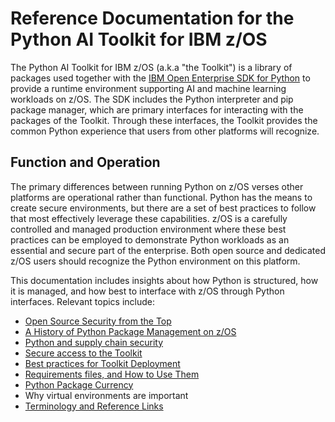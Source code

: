 # Reference Documentation for the Python AI Toolkit for IBM z/OS
The Python AI Toolkit for IBM z/OS (a.k.a "the Toolkit") is a library of packages used together with the 
[IBM Open Enterprise SDK for Python](https://www.ibm.com/products/open-enterprise-python-zos) to 
provide a runtime environment supporting AI and machine learning workloads on z/OS.  The SDK includes 
the Python interpreter and pip package manager, which are primary interfaces for interacting with the 
packages of the Toolkit.  Through these interfaces, the Toolkit provides the common Python experience 
that users from other platforms will recognize.

## Function and Operation
The primary differences between running Python on z/OS verses other platforms are operational rather 
than functional.  Python has the means to create secure environments, but there are a set of best 
practices to follow that most effectively leverage these capabilities.  z/OS is a carefully controlled 
and managed production environment where these best practices can be employed to demonstrate Python 
workloads as an essential and secure part of the enterprise.  Both open source and dedicated z/OS 
users should recognize the Python environment on this platform.

This documentation includes insights about how Python is structured, how it is managed, and how best 
to interface with z/OS through Python interfaces.  Relevant topics include:

- [Open Source Security from the Top](./security_from_the_top.md)
- [A History of Python Package Management on z/OS](./package_mgmt_history.md)
- [Python and supply chain security](./python_supply_security.md)
- [Secure access to the Toolkit](./secure_toolkit_access.md)
- [Best practices for Toolkit Deployment](./deployment_best_practices.md)
- [Requirements files, and How to Use Them](./requirements_files.md)
- [Python Package Currency](./package_currency.md)
- Why virtual environments are important
- [Terminology and Reference Links](./terms_reference_links.md)